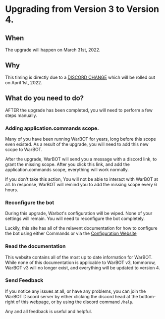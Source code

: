 # Upgrading from Version 3 to Version 4.

## When

The upgrade will happen on March 31st, 2022. 

## Why

This timing is directly due to a [DISCORD CHANGE](https://support-dev.discord.com/hc/en-us/articles/4404772028055-Message-Content-Privileged-Intent-for-Verified-Bots) which will be rolled out on April 1st, 2022.

## What do you need to do?

AFTER the upgrade has been completed, you will need to perform a few steps manually.

### Adding application.commands scope.

Many of you have been running WarBOT for years, long before this scope even existed. As a result of the upgrade, you will need to add this new scope to WarBOT.

After the upgrade, WarBOT will send you a message with a discord link, to grant the missing scope. After you click this link, and add the application.commands scope, everything will work normally.

If you don't take this action, You will not be able to interact with WarBOT at all. In response, WarBOT will remind you to add the missing scope every 6 hours.

### Reconfigure the bot

During this upgrade, Warbot's configuration will be wiped. None of your settings will remain. You will need to reconfigure the bot completely.

Luckily, this site has all of the relavent documentation for how to configure the bot using either Commands or via the [Configuration Website](https://warbot.dev/)

### Read the documentation

This website contains all of the most up to date information for WarBOT. While none of this documentation is applicable to WarBOT v3, tommorow, WarBOT v3 will no longer exist, and everything will be updated to version 4.

### Send Feedback

If you notice any issues at all, or have any problems, you can join the WarBOT Discord server by either clicking the discord head at the bottom-right of this webpage, or by using the discord command `/help`.

Any and all feedback is useful and helpful.

